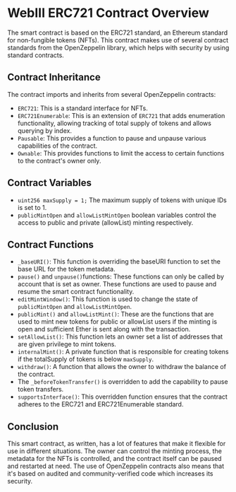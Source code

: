 # WebIII ERC721 Contract Overview

The smart contract is based on the ERC721 standard, an Ethereum standard for non-fungible tokens (NFTs). This contract makes use of several contract standards from the OpenZeppelin library, which helps with security by using standard contracts.

## Contract Inheritance

The contract imports and inherits from several OpenZeppelin contracts:

- `ERC721`: This is a standard interface for NFTs.
- `ERC721Enumerable`: This is an extension of `ERC721` that adds enumeration functionality, allowing tracking of total supply of tokens and allows querying by index.
- `Pausable`: This provides a function to pause and unpause various capabilities of the contract.
- `Ownable`: This provides functions to limit the access to certain functions to the contract's owner only.

## Contract Variables

- `uint256 maxSupply = 1;` The maximum supply of tokens with unique IDs is set to 1.
- `publicMintOpen` and `allowListMintOpen` boolean variables control the access to public and private (allowList) minting respectively.

## Contract Functions

- `_baseURI()`: This function is overriding the baseURI function to set the base URL for the token metadata.
- `pause()` and `unpause()`functions: These functions can only be called by account that is set as owner. These functions are used to pause and resume the smart contract functionality.
- `editMintWindow()`: This function is used to change the state of `publicMintOpen` and `allowListMintOpen`.
- `publicMint()` and `allowListMint()`: These are the functions that are used to mint new tokens for public or allowList users if the minting is open and sufficient Ether is sent along with the transaction.
- `setAllowList()`: This function lets an owner set a list of addresses that are given privilege to mint tokens.
- `internalMint()`: A private function that is responsible for creating tokens if the totalSupply of tokens is below `maxSupply`.
- `withdraw()`: A function that allows the owner to withdraw the balance of the contract.
- The `_beforeTokenTransfer()` is overridden to add the capability to pause token transfers.
- `supportsInterface()`: This overridden function ensures that the contract adheres to the ERC721 and ERC721Enumerable standard.

## Conclusion

This smart contract, as written, has a lot of features that make it flexible for use in different situations. The owner can control the minting process, the metadata for the NFTs is controlled, and the contract itself can be paused and restarted at need. The use of OpenZeppelin contracts also means that it's based on audited and community-verified code which increases its security.
